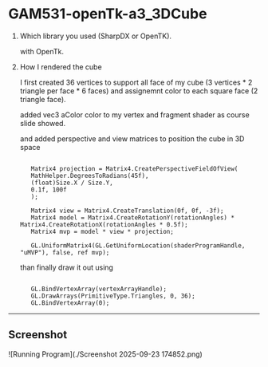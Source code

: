 # GAM531-openTk-a3_3DCube

1. Which library you used (SharpDX or OpenTK).
   
   with OpenTk.
   
   
2. How I rendered the cube

   
   I first created 36 vertices to support all face of my cube (3 vertices * 2 triangle per face * 6 faces) and assignemnt color to each square face (2 triangle face).

   added vec3 aColor color to my vertex and fragment shader as course slide showed.

   and added perspective and view matrices to position the cube in 3D space
   
   ```
   
      Matrix4 projection = Matrix4.CreatePerspectiveFieldOfView(
      MathHelper.DegreesToRadians(45f),
      (float)Size.X / Size.Y,
      0.1f, 100f
      );

      Matrix4 view = Matrix4.CreateTranslation(0f, 0f, -3f);
      Matrix4 model = Matrix4.CreateRotationY(rotationAngles) * Matrix4.CreateRotationX(rotationAngles * 0.5f);
      Matrix4 mvp = model * view * projection;

      GL.UniformMatrix4(GL.GetUniformLocation(shaderProgramHandle, "uMVP"), false, ref mvp);
   
   ```



     than finally draw it out using

   ```

      GL.BindVertexArray(vertexArrayHandle);
      GL.DrawArrays(PrimitiveType.Triangles, 0, 36);
      GL.BindVertexArray(0);

   ```

   
----
## Screenshot

![Running Program](./Screenshot 2025-09-23 174852.png)
